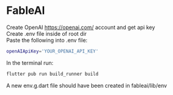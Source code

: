 # FableAI

Create OpenAI https://openai.com/ account and get api key  
Create .env file inside of root dir  
Paste the following into .env file:
```bash
openAIApiKey='YOUR_OPENAI_API_KEY'
```
In the terminal run:
```bash
flutter pub run build_runner build
```
A new env.g.dart file should have been created in fableai/lib/env
